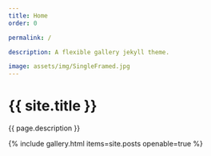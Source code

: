 ```yaml
---
title: Home
order: 0

permalink: /

description: A flexible gallery jekyll theme.

image: assets/img/SingleFramed.jpg
---
```


# {{ site.title }}

{{ page.description }}

{% include gallery.html items=site.posts openable=true %}



